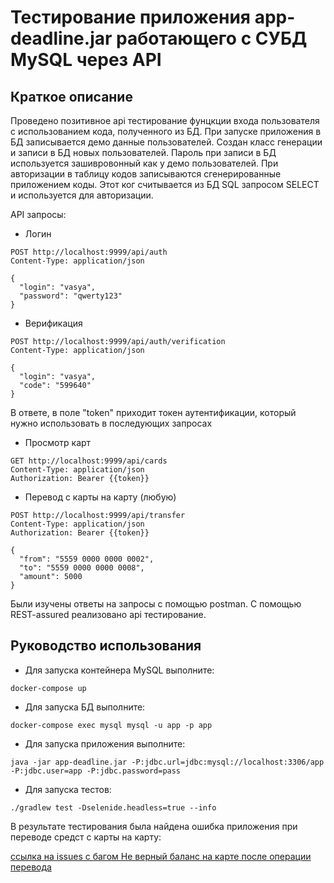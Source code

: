 # Тестирование приложения app-deadline.jar работающего с СУБД MySQL через API
## Краткое описание

Проведено позитивное api тестирование фунцкции входа пользователя с использованием кода, полученного из БД.
При запуске приложения в БД записывается демо данные пользователей. Создан класс генерации и записи в БД новых пользователей. Пароль при записи в БД используется зашивровонный как у демо пользователей. При авторизации в таблицу кодов записываются сгенерированные приложением коды. Этот ког считывается из БД SQL запросом SELECT и используется для авторизации.

API запросы:
* Логин
```
POST http://localhost:9999/api/auth
Content-Type: application/json

{
  "login": "vasya",
  "password": "qwerty123"
}
```

* Верификация
```
POST http://localhost:9999/api/auth/verification
Content-Type: application/json

{
  "login": "vasya",
  "code": "599640"
}
```

В ответе, в поле "token" приходит токен аутентификации, который нужно использовать в последующих запросах

* Просмотр карт
```
GET http://localhost:9999/api/cards
Content-Type: application/json
Authorization: Bearer {{token}}
```
* Перевод с карты на карту (любую)
```
POST http://localhost:9999/api/transfer
Content-Type: application/json
Authorization: Bearer {{token}}

{
  "from": "5559 0000 0000 0002",
  "to": "5559 0000 0000 0008",
  "amount": 5000
}
```
Были изучены ответы на запросы с помощью postman. 
С помощью REST-assured реализовано api тестирование.




## Руководство использования

* Для запуска контейнера MySQL выполните:

```
docker-compose up
```

* Для запуска БД выполните:
 
```
docker-compose exec mysql mysql -u app -p app

```


* Для запуска приложения выполните:

```
java -jar app-deadline.jar -P:jdbc.url=jdbc:mysql://localhost:3306/app -P:jdbc.user=app -P:jdbc.password=pass
```

* Для запуска тестов:

```
./gradlew test -Dselenide.headless=true --info
```

В результате тестирования была найдена ошибка приложения при переводе средст с карты на карту:

[ссылка на issues c багом  Не верный баланс на карте после операции перевода](https://github.com/leonnika/aqa-hw8-api/issues/1)


